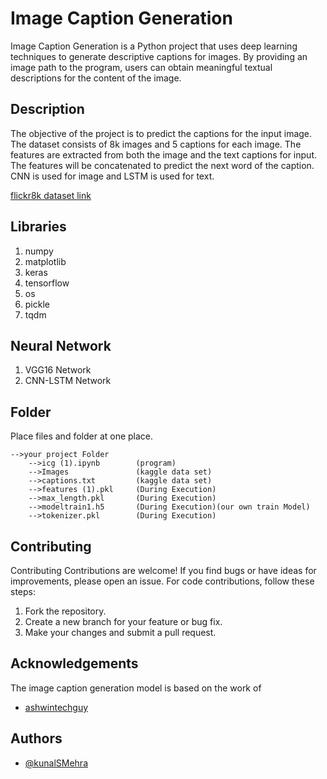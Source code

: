 
# Image Caption Generation



Image Caption Generation is a Python project that uses deep learning techniques to generate descriptive captions for images. By providing an image path to the program, users can obtain meaningful textual descriptions for the content of the image.




## Description
The objective of the project is to predict the captions for the input image. The dataset consists of 8k images and 5 captions for each image. The features are extracted from both the image and the text captions for input. The features will be concatenated to predict the next word of the caption. CNN is used for image and LSTM is used for text.

[flickr8k dataset link](https://www.kaggle.com/adityajn105/flickr8k)


## Libraries

1. numpy
2. matplotlib
3. keras
4. tensorflow
5. os
6. pickle
7. tqdm
## Neural Network

1. VGG16 Network
2. CNN-LSTM Network
## Folder
Place files and folder at one place.

    -->your project Folder
        -->icg (1).ipynb        (program)
        -->Images               (kaggle data set)
        -->captions.txt         (kaggle data set)
        -->features (1).pkl     (During Execution)
        -->max_length.pkl       (During Execution)
        -->modeltrain1.h5       (During Execution)(our own train Model)
        -->tokenizer.pkl        (During Execution)

## Contributing

Contributing
Contributions are welcome! If you find bugs or have ideas for improvements, please open an issue. For code contributions, follow these steps:

1. Fork the repository.
2. Create a new branch for your feature or bug fix.
3. Make your changes and submit a pull request.


## Acknowledgements

The image caption generation model is based on the work of
 - [ashwintechguy](https://github.com/aswintechguy/Deep-Learning-Projects/tree/main/Image%20Caption%20Generator%20-%20Flickr%20Dataset)



## Authors

- [@kunalSMehra](https://www.github.com/kunalSMehra)

